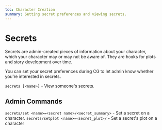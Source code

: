 ```yaml
---
toc: Character Creation
summary: Setting secret preferences and viewing secrets.
---
```

# Secrets
Secrets are admin-created pieces of information about your character, which your character may or may not be aware of. They are hooks for plots and story development over time.

You can set your secret preferences during CG to let admin know whether you're interested in secrets.

`secrets [<name>]` - View someone's secrets.

## Admin Commands

`secrets/set <name>=<secret name>/<secret_summary>` - Set a secret on a character.
`secrets/setplot <name>=<secret_plot>/` - Set a secret's plot on a character
